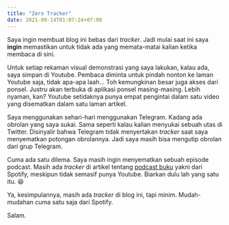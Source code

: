 ```yaml
---
title: "Zero Tracker"
date: 2021-09-14T01:07:24+07:00
---
```


Saya ingin membuat blog ini bebas dari *tracker*. Jadi mulai saat ini saya **ingin** memastikan untuk tidak ada yang memata-matai kalian ketika membaca di sini.

Untuk setiap rekaman visual demonstrasi yang saya lakukan, kalau ada, saya simpan di Youtube. Pembaca diminta untuk pindah nonton ke laman Youtube saja, tidak apa-apa laah... Toh kemungkinan besar juga akses dari ponsel. Justru akan terbuka di aplikasi ponsel masing-masing. Lebih nyaman, kan? Youtube setidaknya punya empat pengintai dalam satu video yang disematkan dalam satu laman artikel.

Saya menggunakan sehari-hari menggunakan Telegram. Kadang ada obrolan yang saya sukai. Sama seperti kalau kalian menyukai sebuah utas di Twitter. Disinyalir bahwa Telegram tidak menyertakan *tracker* saat saya menyematkan potongan obrolannya. Jadi saya masih bisa mengutip obrolan dari grup Telegram.

Cuma ada satu dilema. Saya masih ingin menyematkan sebuah episode podcast. Masih ada *tracker* di artikel tentang [podcast buku](../podcast-buku-langganan) yakni dari Spotify, meskipun tidak semasif punya Youtube. Biarkan dulu lah yang satu itu. :laughing: 

Ya, kesimpulannya, masih ada *tracker* di blog ini, tapi minim. Mudah-mudahan cuma satu saja dari Spotify.

Salam.
